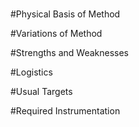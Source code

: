 #

#Physical Basis of Method

#Variations of Method

#Strengths and Weaknesses

#Logistics

#Usual Targets

#Required Instrumentation

